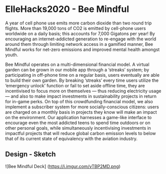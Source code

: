 # ElleHacks2020 - Bee Mindful

A year of cell phone use emits more carbon dioxide than two round trip flights. More than 19,000 tons of CO2 is emitted by cell-phone users worldwide on a daily basis; this accounts for 7,000 Gigatons per year! By encouraging an internet-addicted generation to re-engage with the world around them through limiting network access in a gamified manner, Bee Mindful works for net-zero emissions and improved mental health amongst youth.

Bee Mindful operates on a multi-dimensional financial model. A virtual garden can be grown in our mobile app through a ‘streaks’ system; by participating in off-phone time on a regular basis, users eventually are able to build their own garden. By breaking ‘streaks’ every time users utilize the ‘emergency unlock’ function or fail to set aside offline time, they are incentivised to focus more on themselves — thus reducing electricity usage — and also to make impact investments in sustainability projects in return for in-game perks. On top of this crowdfunding financial model, we also implement a subscriber system for more socially-conscious citizens: users are charged on a monthly basis in projects they know will make an impact on the environment. Our application harnesses a game-like interface to encourage even the most addicted teens to spend time outdoors or on other personal goals, while simultaneously incentivising investments in impactful projects that will reduce global carbon emission levels to below that of its current state of equivalency with the aviation industry.

## Design - Sketch

![Bee Mindful Deck]
(https://i.imgur.com/vTBP2MD.png)

